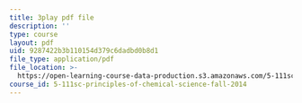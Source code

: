 ```yaml
---
title: 3play pdf file
description: ''
type: course
layout: pdf
uid: 9287422b3b110154d379c6dadbd0b8d1
file_type: application/pdf
file_location: >-
  https://open-learning-course-data-production.s3.amazonaws.com/5-111sc-principles-of-chemical-science-fall-2014/9287422b3b110154d379c6dadbd0b8d1_BBbuj0XpaiQ.pdf
course_id: 5-111sc-principles-of-chemical-science-fall-2014
---
```

